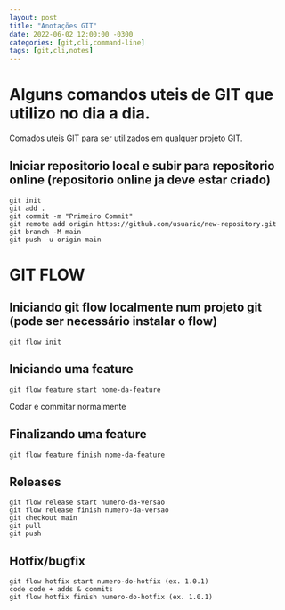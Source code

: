 ```yaml
---
layout: post
title: "Anotações GIT"
date: 2022-06-02 12:00:00 -0300
categories: [git,cli,command-line]
tags: [git,cli,notes]
---
```


# Alguns comandos uteis de GIT que utilizo no dia a dia.
Comados uteis GIT para ser utilizados em qualquer projeto GIT.

## Iniciar repositorio local e subir para repositorio online (repositorio online ja deve estar criado)
```git
git init
git add .
git commit -m "Primeiro Commit"
git remote add origin https://github.com/usuario/new-repository.git
git branch -M main
git push -u origin main
```

# GIT FLOW

## Iniciando git flow localmente num projeto git (pode ser necessário instalar o flow)
```git
git flow init
```

## Iniciando uma feature
```git
git flow feature start nome-da-feature
```
Codar e commitar normalmente
## Finalizando uma feature
```git
git flow feature finish nome-da-feature
```

## Releases
```git
git flow release start numero-da-versao
git flow release finish numero-da-versao
git checkout main
git pull
git push
```

## Hotfix/bugfix
```git
git flow hotfix start numero-do-hotfix (ex. 1.0.1)
code code + adds & commits
git flow hotfix finish numero-do-hotfix (ex. 1.0.1)
```
